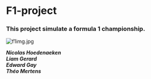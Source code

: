 # F1-project

### This project simulate a formula 1 championship.

![f1img.jpg](wiki/f1img.jpg)



***Nicolas Hoedenaeken*** \
***Liam Gerard*** \
***Edward Gay*** \
***Théo Mertens***
